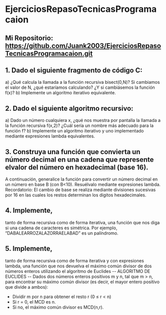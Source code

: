 # EjerciciosRepasoTecnicasProgramacaion

## Mi Repositorio: https://github.com/Juank2003/EjerciciosRepasoTecnicasProgramacaion.git

## 1. Dado el siguiente fragmento de código C:
a) ¿Qué calcula la llamada a la función recursiva bisect(0,N)? Si cambiamos el
valor de N, ¿qué estaríamos calculando? ¿Y si cambiásemos la función f(x)?
b) Implemente un algoritmo iterativo equivalente.

## 2. Dado el siguiente algoritmo recursivo:
a) Dado un número cualquiera x, ¿qué nos muestra por pantalla la llamada a la función
recursiva f(x,2)? ¿Cuál sería un nombre más adecuado para la función f?
b) Implemente un algoritmo iterativo y uno implementado mediante expresiones lambda
equivalentes.

## 3. Construya una función que convierta un número decimal en una cadena que represente elvalor del número en hexadecimal (base 16).
A continuación, generalice la función para
convertir un número decimal en un número en base B (con B<10). Resuélvalo mediante expresiones lambda.
Recordatorio: El cambio de base se realiza mediante divisiones sucesivas por 16
en las cuales los restos determinan los dígitos hexadecimales.

## 4. Implemente, 
tanto de forma recursiva como de forma iterativa, una función que nos diga si una cadena de caracteres es simétrica.
Por ejemplo, “DABALEARROZALAZORRAELABAD” es un palíndromo.

## 5. Implemente, 
tanto de forma recursiva como de forma iterativa y con expresiones lambda,
una función que nos devuelva el máximo común divisor de dos números enteros
utilizando el algoritmo de Euclides
-- ALGORITMO DE EUCLIDES -- 
Dados dos números enteros positivos m y n, tal que m > n,
para encontrar su máximo común divisor
(es decir, el mayor entero positivo que divide a ambos):
- Dividir m por n para obtener el resto r (0 ≤ r < n)
- Si r = 0, el MCD es n.
- Si no, el máximo común divisor es MCD(n,r).
